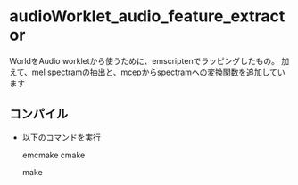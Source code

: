 # audioWorklet_audio_feature_extractor
WorldをAudio workletから使うために、emscriptenでラッピングしたもの。
加えて、mel spectramの抽出と、mcepからspectramへの変換関数を追加しています

## コンパイル 
 - 以下のコマンドを実行

    emcmake cmake
    
    make
